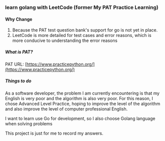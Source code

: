 ### learn golang with LeetCode (former My PAT Practice Learning)
#### Why Change
1. Because the PAT test question bank's support for go is not yet in place.  
2. LeetCode is more detailed for test cases and error reasons, which is more conducive to understanding the error reasons
##### What is PAT?
PAT URL: [https://www.practicepython.org/](https://www.practicepython.org/)
##### Things to do
As a software developer, the problem I am currently encountering is that my English is very poor and the algorithm is also very poor. For this reason, I chose Advanced Level Practice, hoping to improve the level of the algorithm and also improve the level of computer professional English. 

I want to learn use Go for development, so I also choose Golang language when solving problems

This project is just for me to record my answers.

